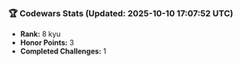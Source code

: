 ### 🏆 Codewars Stats (Updated: 2025-10-10 17:07:52 UTC)

- **Rank:** 8 kyu
- **Honor Points:** 3
- **Completed Challenges:** 1
